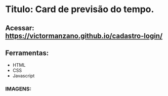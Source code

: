 # Titulo: Card de previsão do tempo.

## Acessar: https://victormanzano.github.io/cadastro-login/

## Ferramentas:
- HTML
- CSS
- Javascript


### IMAGENS:
